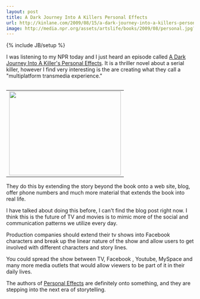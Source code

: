 ```yaml
---
layout: post
title: A Dark Journey Into A Killers Personal Effects
url: http://kinlane.com/2009/08/15/a-dark-journey-into-a-killers-personal-effects/
image: http://media.npr.org/assets/artslife/books/2009/08/personal.jpg?t=1250271503&amp;s=2
---
```

{% include JB/setup %}
<p class="c1">
     I was listening to my NPR today and I just heard an episode called <a href="http://www.npr.org/templates/story/story.php?storyId=111892696">A Dark Journey Into A Killer's Personal Effects</a>. It is a thriller novel about a serial killer, however I find very interesting is the are creating what they call a "multiplatform transmedia experience."
</p>
<table border="0" align="right">
     <tbody>
          <tr>
               <td align="center">
                    <a href="http://www.npr.org/templates/story/story.php?storyId=111892696"><img class="alignright" title="Personal Effects" src="http://media.npr.org/assets/artslife/books/2009/08/personal.jpg?t=1250271503&amp;s=2" alt="" width="300" height="225" /></a>
               </td>
          </tr>
     </tbody>
</table>
<p class="c1">
     They do this by extending the story beyond the book onto a web site, blog, offer phone numbers and much more material that extends the book into real life.
</p>
<p class="c1">
     I have talked about doing this before, I can't find the blog post right now. I think this is the future of TV and movies is to mimic more of the social and communication patterns we utilize every day.
</p>
<p class="c1">
     Production companies should extend their tv shows into Facebook characters and break up the linear nature of the show and allow users to get involved with different characters and story lines.
</p>
<p class="c1">
     You could spread the show between TV, Facebook , Youtube, MySpace and many more media outlets that would allow viewers to be part of it in their daily lives.
</p>
<p class="c1">
     The authors of <a href="Personal%20Effects">Personal Effects</a> are definitely onto something, and they are stepping into the next era of storytelling.
</p>
<p class="c1"></p>